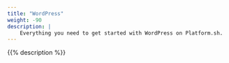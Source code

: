 ```yaml
---
title: "WordPress"
weight: -90
description: |
    Everything you need to get started with WordPress on Platform.sh.
---
```


{{% description %}}
